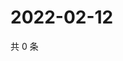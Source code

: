 # 2022-02-12

共 0 条

<!-- BEGIN WEIBO -->
<!-- 最后更新时间 Sat Feb 12 2022 05:08:00 GMT+0800 (China Standard Time) -->

<!-- END WEIBO -->
